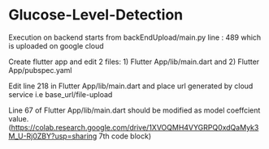 # Glucose-Level-Detection

Execution on backend starts from backEndUpload/main.py line : 489 which is uploaded on google cloud

Create flutter app and edit 2 files: 1) Flutter App/lib/main.dart and 2) Flutter App/pubspec.yaml

Edit line 218 in Flutter App/lib/main.dart and place url generated by cloud service i.e base_url/file-upload

Line 67 of Flutter App/lib/main.dart should be modified as model coeffcient value.(https://colab.research.google.com/drive/1XVOQMH4VYGRPQ0xdQaMyk3M_U-Rj0ZBY?usp=sharing  7th code block)
